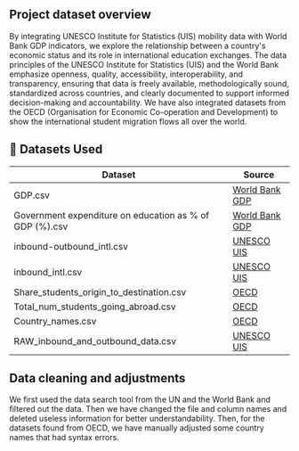 ## Project dataset overview
By integrating UNESCO Institute for Statistics (UIS) mobility data with World Bank GDP indicators, we explore the relationship between a country's economic status and its role in international education exchanges. The data principles of the UNESCO Institute for Statistics (UIS) and the World Bank emphasize openness, quality, accessibility, interoperability, and transparency, ensuring that data is freely available, methodologically sound, standardized across countries, and clearly documented to support informed decision-making and accountability. We have also integrated datasets from the OECD (Organisation for Economic Co-operation and Development) to show the international student migration flows all over the world.


## 📁 Datasets Used

| Dataset | Source |
|--------|--------|
| GDP.csv | [World Bank GDP](https://data.worldbank.org/indicator/NY.GDP.MKTP.CD) |
| Government expenditure on education as % of GDP (%).csv | [World Bank GDP](https://data.worldbank.org/indicator/NY.GDP.MKTP.CD) |
| inbound-outbound_intl.csv | [UNESCO UIS](https://uis.unesco.org/) |
| inbound_intl.csv | [UNESCO UIS](https://uis.unesco.org/) |
| Share_students_origin_to_destination.csv | [OECD](https://data-explorer.oecd.org) |
| Total_num_students_going_abroad.csv | [OECD](https://data-explorer.oecd.org) |
| Country_names.csv | [OECD](https://data-explorer.oecd.org) |
| RAW_inbound_and_outbound_data.csv | [UNESCO UIS](https://uis.unesco.org/)  |

## Data cleaning and adjustments
We first used the data search tool from the UN and the World Bank and filtered out the data. Then we have changed the file and column names and deleted useless information for better understandability. Then, for the datasets found from OECD, we have manually adjusted some country names that had syntax errors. 
